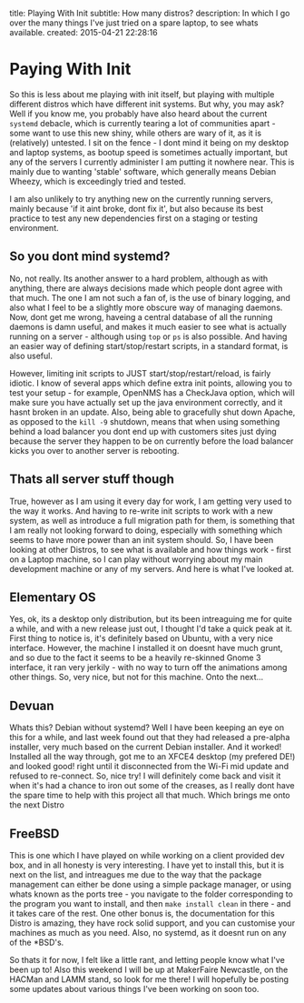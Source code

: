 title: Playing With Init
subtitle: How many distros?
description: In which I go over the many things I've just tried on a spare laptop, to see whats available.
created: 2015-04-21 22:28:16

# Paying With Init

So this is less about me playing with init itself, but playing with multiple
different distros which have different init systems. But why, you may ask? Well
if you know me, you probably have also heard about the current `systemd`
debacle, which is currently tearing a lot of communities apart - some want to
use this new shiny, while others are wary of it, as it is (relatively)
untested. I sit on the fence - I dont mind it being on my desktop and laptop
systems, as bootup speed is sometimes actually important, but any of the
servers I currently administer I am putting it nowhere near. This is mainly
due to wanting 'stable' software, which generally means Debian Wheezy, which
is exceedingly tried and tested.

I am also unlikely to try anything new on the currently running servers, mainly
because 'if it aint broke, dont fix it', but also because its best practice to
test any new dependencies first on a staging or testing environment.

## So you dont mind systemd?

No, not really. Its another answer to a hard problem, although as with
anything, there are always decisions made which people dont agree with that
much. The one I am not such a fan of, is the use of binary logging, and also
what I feel to be a slightly more obscure way of managing daemons. Now, dont
get me wrong, haveing a central database of all the running daemons is damn
useful, and makes it much easier to see what is actually running on a server -
although using `top` or `ps` is also possible. And having an easier way of
defining start/stop/restart scripts, in a standard format, is also useful.

However, limiting init scripts to JUST start/stop/restart/reload, is fairly
idiotic. I know of several apps which define extra init points, allowing you to
test your setup - for example, OpenNMS has a CheckJava option, which will make
sure you have actually set up the java environment correctly, and it hasnt
broken in an update. Also, being able to gracefully shut down Apache, as
opposed to the `kill -9` shutdown, means that when using something behind a
load balancer you dont end up with customers sites just dying because the
server they happen to be on currently before the load balancer kicks you over
to another server is rebooting.

## Thats all server stuff though

True, however as I am using it every day for work, I am getting very used to
the way it works. And having to re-write init scripts to work with a new
system, as well as introduce a full migration path for them, is something that
I am really not looking forward to doing, especially with something which seems
to have more power than an init system should. So, I have been looking at other
Distros, to see what is available and how things work - first on a Laptop
machine, so I can play without worrying about my main development machine or
any of my servers. And here is what I've looked at.

## Elementary OS

Yes, ok, its a desktop only distribution, but its been intreaguing me for quite
a while, and with a new release just out, I thought I'd take a quick peak at
it. First thing to notice is, it's definitely based on Ubuntu, with a very nice
interface. However, the machine I installed it on doesnt have much grunt, and
so due to the fact it seems to be a heavily re-skinned Gnome 3 interface, it
ran very jerkily - with no way to turn off the animations among other things.
So, very nice, but not for this machine. Onto the next...

## Devuan

Whats this? Debian without systemd? Well I have been keeping an eye on this for
a while, and last week found out that they had released a pre-alpha installer,
very much based on the current Debian installer. And it worked! Installed all
the way through, got me to an XFCE4 desktop (my prefered DE!) and looked good!
right until it disconnected from the Wi-Fi mid update and refused to
re-connect. So, nice try! I will definitely come back and visit it when it's
had a chance to iron out some of the creases, as I really dont have the spare
time to help with this project all that much. Which brings me onto the next
Distro

## FreeBSD

This is one which I have played on while working on a client provided dev box,
and in all honesty is very interesting. I have yet to install this, but it is
next on the list, and intreagues me due to the way that the package management
can either be done using a simple package manager, or using whats known as the
ports tree - you navigate to the folder corresponding to the program you want
to install, and then `make install clean` in there - and it takes care of the
rest. One other bonus is, the documentation for this Distro is amazing, they
have rock solid support, and you can customise your machines as much as you
need. Also, no systemd, as it doesnt run on any of the \*BSD's.

So thats it for now, I felt like a little rant, and letting people know what
I've been up to! Also this weekend I will be up at MakerFaire Newcastle, on the
HACMan and LAMM stand, so look for me there! I will hopefully be posting some
updates about various things I've been working on soon too.

